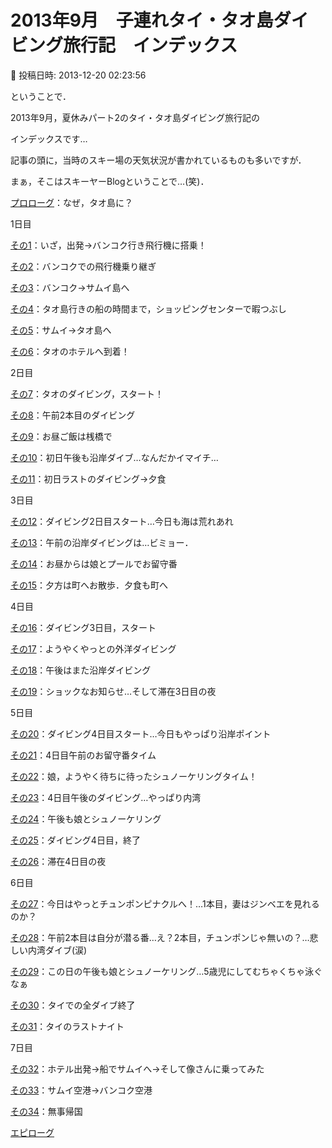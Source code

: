 # 2013年9月　子連れタイ・タオ島ダイビング旅行記　インデックス

📅 投稿日時: 2013-12-20 02:23:56

ということで．





2013年9月，夏休みパート2のタイ・タオ島ダイビング旅行記の


インデックスです…


記事の頭に，当時のスキー場の天気状況が書かれているものも多いですが．


まぁ，そこはスキーヤーBlogということで…(笑)．





[プロローグ](ed709e496d6a37902cc6a2452f2475c2e.md)：なぜ，タオ島に？





1日目


[その1](efea17d1fa8957298fec4f61a6c2ed05d.md)：いざ，出発→バンコク行き飛行機に搭乗！


[その2](ef52f83adb594e4f0afe167a87862396a.md)：バンコクでの飛行機乗り継ぎ


[その3](e8f94497ab65a43497e30ed8bcc3cf923.md)：バンコク→サムイ島へ


[その4](e48b82c83b76228e06091d55aa8df1e61.md)：タオ島行きの船の時間まで，ショッピングセンターで暇つぶし


[その5](ecb3dbb9e27c8f7bf16bf9c68fdcb2fb3.md)：サムイ→タオ島へ


[その6](e642b95e21c4291ec4226c78624487ad2.md)：タオのホテルへ到着！





2日目


[その7](ef34979bf81183c48fd3109c464cd790b.md)：タオのダイビング，スタート！


[その8](e2b145fcbf09131fe6ff53fd0cb648726.md)：午前2本目のダイビング


[その9](ee6f768405538d188978a42059f847e0b.md)：お昼ご飯は桟橋で


[その10](e7108d78c8a32c9373f2208be59d19140.md)：初日午後も沿岸ダイブ…なんだかイマイチ…


[その11](ef06cef4ee343b04b35d4f5887fc74405.md)：初日ラストのダイビング→夕食





3日目


[その12](e9d9568663815daa0f8b348e4fa172718.md)：ダイビング2日目スタート…今日も海は荒れあれ


[その13](ea8649105048069f8648239e67066c30b.md)：午前の沿岸ダイビングは…ビミョー．


[その14](edf5cef9a45e657f3daa238a6f178cf3d.md)：お昼からは娘とプールでお留守番


[その15](e6ccc8652b160d3268493f0f2bc5e65be.md)：夕方は町へお散歩．夕食も町へ





4日目


[その16](e7342206d166e7f49fee3ae183fe0ec6a.md)：ダイビング3日目，スタート


[その17](e0019bdc0ea75fa5db0c5baf832e7ad62.md)：ようやくやっとの外洋ダイビング


[その18](e3856204120b4a920f22be6cc0b356177.md)：午後はまた沿岸ダイビング


[その19](ee3ab6a2d344ae8fff9f082aaaee41659.md)：ショックなお知らせ…そして滞在3日目の夜





5日目


[その20](e1c223345da069f16903721dc828208b7.md)：ダイビング4日目スタート…今日もやっぱり沿岸ポイント


[その21](e1c223345da069f16903721dc828208b7.md)：4日目午前のお留守番タイム


[その22](eb20f9e8134813357bacc9acee9301de3.md)：娘，ようやく待ちに待ったシュノーケリングタイム！


[その23](e6f85eb04470c35ce26e222d31ac049bc.md)：4日目午後のダイビング…やっぱり内湾


[その24](ecad15967fcab55bed2a8502670de2961.md)：午後も娘とシュノーケリング


[その25](eae0a5a0b6da970338ca5b3ae0c29c24d.md)：ダイビング4日目，終了


[その26](e59a9b794d852dcabcd79292163b7f51a.md)：滞在4日目の夜





6日目


[その27](e005758faa18b670f6ce43a637a26b7a6.md)：今日はやっとチュンポンピナクルへ！…1本目，妻はジンベエを見れるのか？


[その28](e293a1d687a9bc9717d28fbd2f4cea409.md)：午前2本目は自分が潜る番…え？2本目，チュンポンじゃ無いの？…悲しい内湾ダイブ(涙)


[その29](edfcdaa0d1e19d9149d9ba0d8a391af8a.md)：この日の午後も娘とシュノーケリング…5歳児にしてむちゃくちゃ泳ぐなぁ


[その30](e93be3f0c1d3bf5c53c49257bb9cacd61.md)：タイでの全ダイブ終了


[その31](e6a42c1cde20dec279a6f9c353667d8ec.md)：タイのラストナイト





7日目


[その32](e712db0f601111738b3bf61d91698479d.md)：ホテル出発→船でサムイへ→そして像さんに乗ってみた


[その33](eb71d5005e8bddf3c30b4fd717302ae05.md)：サムイ空港→バンコク空港


[その34](ed833d2f4ff79d4bcc2f732ffa48bb2f5.md)：無事帰国





[エピローグ](e530e98339f87e8dc5e13de072679d584.md)
